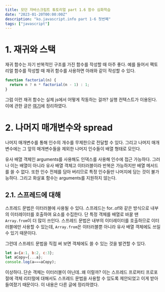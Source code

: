 ```yaml
---
title: 모던 자바스크립트 튜토리얼 part 1.6 함수 심화학습
date: "2023-01-20T00:00:00Z"
description: "ko.javascript.info part 1-6 첫번째"
tags: ["javascript"]
---
```


# 1. 재귀와 스택

재귀 함수는 자기 반복적인 구조를 가진 함수를 작성할 때 아주 좋다. 예를 들어서 팩토리얼 함수를 작성할 때 재귀 함수를 사용하면 아래와 같이 작성할 수 있다.

```js
function factorial(n) {
  return n ? n * factorial(n - 1) : 1;
}
```

그럼 이런 재귀 함수는 실제 js에서 어떻게 작동하는 걸까? 실행 컨텍스트가 이용된다. 이에 관한 글은 [여기](https://www.witch.work/javascript-execution-context/)에 정리하였다.

# 2. 나머지 매개변수와 spread

나머지 매개변수를 통해 인수의 개수를 무제한으로 전달할 수 있다. 그리고 나머지 매개변수에는 그 앞의 매개변수들을 제외한 나머지 인수들이 배열 형태로 모인다.

유사 배열 객체인 arguments를 사용해도 인덱스를 사용해 인수에 접근 가능하다. 그러나 이는 배열이 아니라 유사 배열 객체고 이터러블이라 반복은 가능하지만 배열 메서드를 쓸 수 없다. 또한 인수 전체를 담아 버리므로 특정 인수들만 나머지에 담는 것이 불가능하다. 그리고 화살표 함수는 arguments를 지원하지 않는다.

## 2.1. 스프레드에 대해

스프레드 문법은 이터러블에 사용될 수 있다. 스프레드는 for..of와 같은 방식으로 내부의 이터레이터를 호출하여 요소를 수집한다. 단 특정 객체를 배열로 바꿀 땐 `Array.from`이 더 많이 쓰인다. 스프레드 문법은 내부의 이터레이터를 호출하므로 이터러블에만 사용할 수 있는데, `Array.from`은 이터러블뿐 아니라 유사 배열 객체에도 쓰일 수 있기 때문이다.

그런데 스프레드 문법을 직접 써 보면 객체에도 쓸 수 있는 것을 발견할 수 있다.

```js
let a={a:1, b:2, c:3};
let aCopy={...a};
console.log(a===aCopy);
```

이상하다..단순 객체는 이터러블이 아닌데..왜 이럴까? 이는 스프레드 프로퍼티 프로포절에 객체 리터럴에 대해서도 스프레드 문법을 사용할 수 있도록 제안되었고 이게 받아들여졌기 때문이다. 이 내용은 다른 글에 정리하였다.


